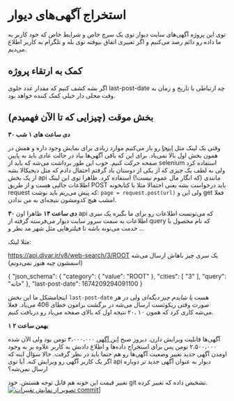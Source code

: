 # استخراج آگهی‌های دیوار
توی این پروژه آگهی‌های سایت دیوار توی یک سرچ خاص و شرایط خاص که خود کاربر به ما داده رو دائم رصد می‌کنیم و اگر تغییری اتفاق بیوفته توی بله و تلگرام به کاربر اطلاع می‌دیم.

## کمک به ارتقاء پروژه
اگر بشه کشف کنیم که مقدار عدد جلوی last-post-date چه ارتباطی با تاریخ و زمان به وقت محلی دار خیلی کمک کننده خواهد بود.


## بخش موقت (چیزایی که تا الآن فهمیدم)
**۳۰ دی ساعت های ۱ شب**

وقتی یک لینک مثل <a href = "https://divar.ir/s/mashhad/buy-residential">اینجا</a> رو باز می‌کنیم موارد زیادی برای نمایش وجود داره و همش در همون بخش اول بالا نمی‌یاد.
برای این که باقی آگهی‌ها بیاد در حالت عادی باید به پایین صفحه حرکت کنیم. خوب این طور برداشت می‌شه که باید از selenium استفاده کرد ولی به لطف یک چیزی که از یکی از دوستان یاد گرفتم احتمال دادم که مثل دیجیکالا بشه از یک بخش api مانندی (که انگار مال عموم نیست!) استفاده کرد.
ظاهرا توی این لینک اطلاعات جالبی هست و از طریق POST باید درخواست بشه
 یعنی احتمالا مثلا با کتابخونه request که پیش می‌ریم باید نوشت:
```page = request.post(url)```
ولی این و get فعلا امشب هیچ کدومشون نتیجه‌ای به من ندادن.

**۳۰ دی ساعت ۱۳**
ظاهرا اون api که می‌تونست اطلاعات رو برای ما بگیره یک سری اطلاعات به سمت سرور سایت دیوار می‌فرسته گرفته از query که نام محصول یا خدمت می‌تونه باشه تا فیلترهایی مثل شهر مد نظر و ...

مثلا لینک:

<a href = "https://api.divar.ir/v8/web-search/3/ROOT">https://api.divar.ir/v8/web-search/3/ROOT</a>
یک سری چیز باهاش ارسال می‌شه (اسمشون چیه هنوز نمی‌دونم)

{
	"json_schema": {
		"category": {
			"value": "ROOT"
		},
		"cities": [
			"3"
		],
		"query": "خانه"
	},
	"last-post-date": 1674209294091100
}

اینجامشکل ما این بخش ```last-post-date``` هست *یا شایدم چیز دیگه‌ای* ولی در هر صورت وقتی ریکوئست ارسال می‌شه در برگشت برامون خطای 406 می‌یاد.
فعلا می‌شه کاری کرد که همون ۱۰ ،۲۰ نتیجه اول که بالای صفحه می‌یاد رو دریافت کنیم.


**۱ بهمن ساعت ۲**

آگهی‌ها قابلیت ویرایش دارن. دیروز صبح <a href = "https://divar.ir/v/%DA%A9%D8%AA%D8%A7%D8%A8%D8%AE%D9%88%D8%A7%D9%86-%D9%81%DB%8C%D8%AF%DB%8C%D8%A8%D9%88_%D8%AA%D8%A8%D9%84%D8%AA_%D9%85%D8%B4%D9%87%D8%AF_%D8%B1%D8%A7%D9%87%D9%86%D9%85%D8%A7%DB%8C%DB%8C_%D8%AF%DB%8C%D9%88%D8%A7%D8%B1/wYInjFvn">این آگهی</a> ۳،۰۰۰،۰۰۰ تومن بود ولی الآن شده ۲،۵۰۰،۰۰۰ تومن پس برای استخراج داده‌ها و اطلاع دادنش به کاربر علاوه بر به وجود اومدن آگهی جدید تغییر وضعیت آگهی‌ها رو هم حتما باید در نظر گرفت.
حالا سؤال اینه که اگر یک کاربر آگهی رو ویرایش کنه. آیا توی api دیوار به عنوان آگهی جدید تر دوباره ارسال نمی‌شه؟

تغییر قیمت این خونه هم قابل توجه هستش. خود git تشخیص داده که تغییر کرده.
[![تصویر از نمایش تغییرات commit](taghyir_gheymat.png)](https://divar.ir/v/%DA%86%D9%87%D8%A7%D8%B1-%D8%B7%D8%A8%D9%82%D9%87-%D9%88%D8%A7%D8%B3%D9%87-%D9%81%D8%B1%D9%88%D8%B4-%D8%A2%D9%BE%D8%A7%D8%B1%D8%AA%D9%85%D8%A7%D9%86-%D8%B7%D8%A8%D9%82%D9%87-%D8%A7%D9%88%D9%84-110%D9%85%D8%AA%D8%B1-%D8%A8%D9%86%D8%A7_%D8%AE%D8%A7%D9%86%D9%87-%D9%88-%D9%88%DB%8C%D9%84%D8%A7_%D9%85%D8%B4%D9%87%D8%AF_%D8%B4%DB%8C%D8%B1%D9%88%D8%AF%DB%8C_%D8%AF%DB%8C%D9%88%D8%A7%D8%B1/wY4OwGxN)]